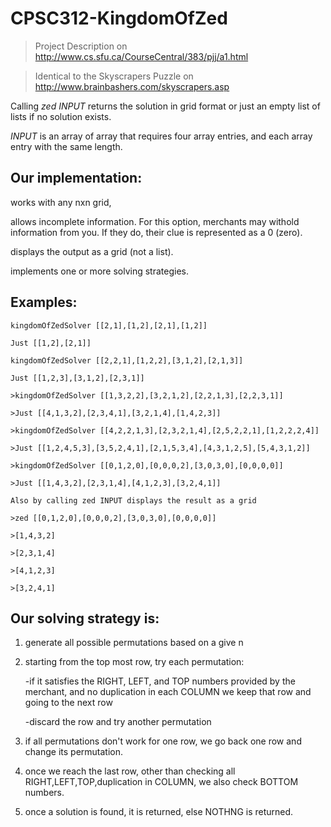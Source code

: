 # CPSC312-KingdomOfZed

> Project Description on http://www.cs.sfu.ca/CourseCentral/383/pjj/a1.html

> Identical to the Skyscrapers Puzzle on http://www.brainbashers.com/skyscrapers.asp


Calling *zed INPUT* returns the solution in grid format or just an empty list of lists if no solution exists.

*INPUT* is an array of array that requires four array entries, and each array entry with the same length.


## Our implementation: 
works with any nxn grid, 

allows incomplete information. For this option, merchants may withold information from you. If they do, their clue is represented as a 0 (zero). 

displays the output as a grid (not a list).

implements one or more solving strategies.


## Examples: 
```
kingdomOfZedSolver [[2,1],[1,2],[2,1],[1,2]]

Just [[1,2],[2,1]]

kingdomOfZedSolver [[2,2,1],[1,2,2],[3,1,2],[2,1,3]]

Just [[1,2,3],[3,1,2],[2,3,1]]

>kingdomOfZedSolver [[1,3,2,2],[3,2,1,2],[2,2,1,3],[2,2,3,1]]

>Just [[4,1,3,2],[2,3,4,1],[3,2,1,4],[1,4,2,3]]

>kingdomOfZedSolver [[4,2,2,1,3],[2,3,2,1,4],[2,5,2,2,1],[1,2,2,2,4]]

>Just [[1,2,4,5,3],[3,5,2,4,1],[2,1,5,3,4],[4,3,1,2,5],[5,4,3,1,2]]

>kingdomOfZedSolver [[0,1,2,0],[0,0,0,2],[3,0,3,0],[0,0,0,0]]

>Just [[1,4,3,2],[2,3,1,4],[4,1,2,3],[3,2,4,1]]

Also by calling zed INPUT displays the result as a grid 

>zed [[0,1,2,0],[0,0,0,2],[3,0,3,0],[0,0,0,0]]

>[1,4,3,2]

>[2,3,1,4]

>[4,1,2,3]

>[3,2,4,1]
```


## Our solving strategy is:

1) generate all possible permutations based on a give n

2) starting from the top most row, try each permutation:

     -if it satisfies the RIGHT, LEFT, and TOP numbers provided by the merchant, and no duplication in each COLUMN
      we keep that row and going to the next row
      
     -discard the row and try another permutation
     
3) if all permutations don't work for one row, we go back one row and change its permutation.

4) once we reach the last row, other than checking all RIGHT,LEFT,TOP,duplication in COLUMN, we also check BOTTOM numbers.

5) once a solution is found, it is returned, else NOTHNG is returned.

